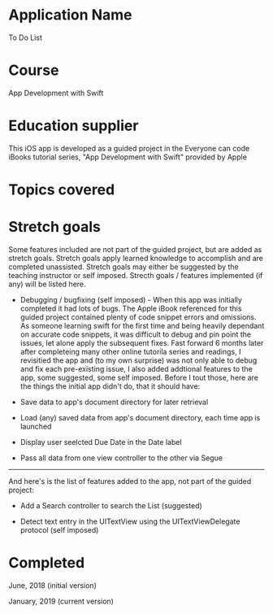 # Application Name
To Do List

# Course
App Development with Swift

# Education supplier
This iOS app is developed as a guided project in the Everyone can code iBooks tutorial series, "App Development with Swift" provided by Apple

# Topics covered

# Stretch goals
Some features included are not part of the guided project, but are added as stretch goals. Stretch goals apply learned knowledge to accomplish and are completed unassisted. Stretch goals may either be suggested by the teaching instructor or self imposed. Strecth goals / features implemented (if any) will be listed here.

* Debugging / bugfixing (self imposed) - When this app was initially completed it had lots of bugs. The Apple iBook referenced for this guided project contained plenty of code snippet errors and omissions. As someone learning swift for the first time and being heavily dependant on accurate code snippets, it was difficult to debug and pin point the issues, let alone apply the subsequent fixes. Fast forward 6 months later after completeing many other online tutorila series and readings, I revisitied the app and (to my own surprise) was not only able to debug and fix each pre-existing issue, I also added addtional features to the app, some suggested, some self imposed.
Before I tout those, here are the things the initial app didn't do, that it should have:

- Save data to app's document directory for later retrieval

- Load (any) saved data from app's document directory, each time app is launched

- Display user seelcted Due Date in the Date label 

- Pass all data from one view controller to the other via Segue

---

And here's is the list of features added to the app, not part of the guided project:

- Add a Search controller to search the List (suggested)

- Detect text entry in the UITextView using the UITextViewDelegate protocol (self imposed)

# Completed
June, 2018 (initial version)

January, 2019 (current version)



